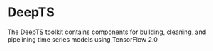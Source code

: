 # DeepTS
The DeepTS toolkit contains components for building, cleaning, and pipelining time series models using TensorFlow 2.0
